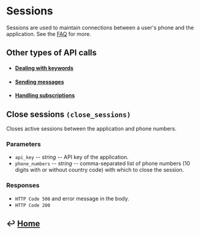 Sessions
========

Sessions are used to maintain connections between a user's phone and the application. See the [FAQ](https://github.com/RecessMobile/API/tree/master/FAQ.md) for more.

Other types of API calls
------------------------

- #### [Dealing with keywords](https://github.com/RecessMobile/API/tree/master/sections/api/keywords.md)

- #### [Sending messages](https://github.com/RecessMobile/API/tree/master/sections/api/messaging.md)

- #### [Handling subscriptions](https://github.com/RecessMobile/API/tree/master/sections/api/subscriptions.md)


Close sessions `(close_sessions)`
---------------------------------

Closes active sessions between the application and phone numbers.

### Parameters

-   `api_key` -- *string* -- API key of the application.
-   `phone_numbers` -- *string* -- comma-separated list of phone numbers (10
    digits with or without country code) with which to close the session.

### Responses

-   `HTTP Code 500` and error message in the body.
-   `HTTP Code 200`


&#8617; [Home](https://github.com/RecessMobile/API)
--------------